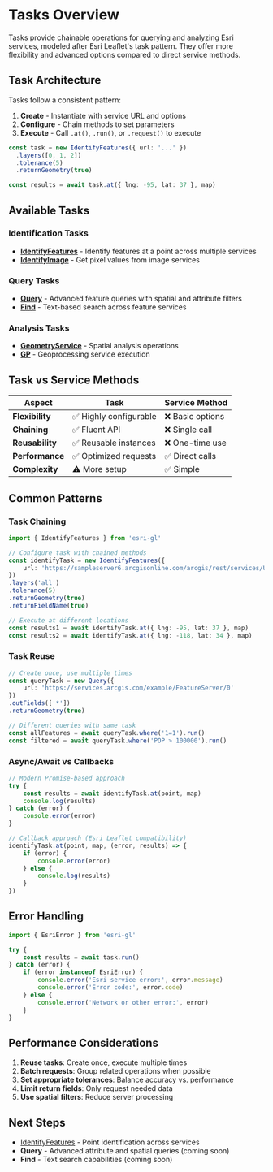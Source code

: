 # Tasks Overview

Tasks provide chainable operations for querying and analyzing Esri services, modeled after Esri Leaflet's task pattern. They offer more flexibility and advanced options compared to direct service methods.

## Task Architecture

Tasks follow a consistent pattern:
1. **Create** - Instantiate with service URL and options
2. **Configure** - Chain methods to set parameters  
3. **Execute** - Call `.at()`, `.run()`, or `.request()` to execute

```typescript
const task = new IdentifyFeatures({ url: '...' })
  .layers([0, 1, 2])
  .tolerance(5)
  .returnGeometry(true)

const results = await task.at({ lng: -95, lat: 37 }, map)
```

## Available Tasks

### Identification Tasks
- **[IdentifyFeatures](./identify-features)** - Identify features at a point across multiple services
- **[IdentifyImage](#)** - Get pixel values from image services

### Query Tasks  
- **[Query](#)** - Advanced feature queries with spatial and attribute filters
- **[Find](#)** - Text-based search across feature services

### Analysis Tasks
- **[GeometryService](#)** - Spatial analysis operations
- **[GP](#)** - Geoprocessing service execution

## Task vs Service Methods

| Aspect | Task | Service Method |
|--------|------|---------------|
| **Flexibility** | ✅ Highly configurable | ❌ Basic options |
| **Chaining** | ✅ Fluent API | ❌ Single call |
| **Reusability** | ✅ Reusable instances | ❌ One-time use |
| **Performance** | ✅ Optimized requests | ✅ Direct calls |
| **Complexity** | ⚠️ More setup | ✅ Simple |

## Common Patterns

### Task Chaining

```typescript
import { IdentifyFeatures } from 'esri-gl'

// Configure task with chained methods
const identifyTask = new IdentifyFeatures({
    url: 'https://sampleserver6.arcgisonline.com/arcgis/rest/services/USA/MapServer'
})
.layers('all')
.tolerance(5)
.returnGeometry(true)
.returnFieldName(true)

// Execute at different locations
const results1 = await identifyTask.at({ lng: -95, lat: 37 }, map)
const results2 = await identifyTask.at({ lng: -118, lat: 34 }, map)
```

### Task Reuse

```typescript
// Create once, use multiple times
const queryTask = new Query({
    url: 'https://services.arcgis.com/example/FeatureServer/0'
})
.outFields(['*'])
.returnGeometry(true)

// Different queries with same task
const allFeatures = await queryTask.where('1=1').run()
const filtered = await queryTask.where('POP > 100000').run()
```

### Async/Await vs Callbacks

```typescript
// Modern Promise-based approach
try {
    const results = await identifyTask.at(point, map)
    console.log(results)
} catch (error) {
    console.error(error)
}

// Callback approach (Esri Leaflet compatibility)
identifyTask.at(point, map, (error, results) => {
    if (error) {
        console.error(error)
    } else {
        console.log(results)
    }
})
```

## Error Handling

```typescript
import { EsriError } from 'esri-gl'

try {
    const results = await task.run()
} catch (error) {
    if (error instanceof EsriError) {
        console.error('Esri service error:', error.message)
        console.error('Error code:', error.code)
    } else {
        console.error('Network or other error:', error)
    }
}
```

## Performance Considerations

1. **Reuse tasks**: Create once, execute multiple times
2. **Batch requests**: Group related operations when possible
3. **Set appropriate tolerances**: Balance accuracy vs. performance
4. **Limit return fields**: Only request needed data
5. **Use spatial filters**: Reduce server processing

## Next Steps

- [IdentifyFeatures](./identify-features) - Point identification across services
- **Query** - Advanced attribute and spatial queries (coming soon)
- **Find** - Text search capabilities (coming soon)